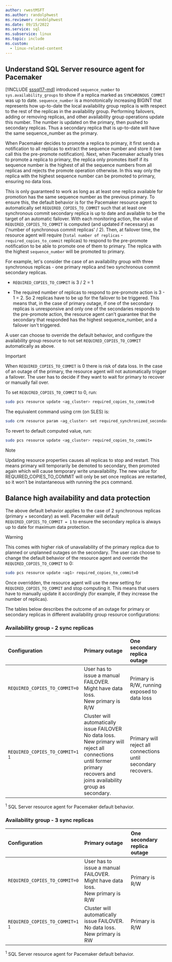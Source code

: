 ```yaml
---
author: rwestMSFT
ms.author: randolphwest
ms.reviewer: randolphwest
ms.date: 09/15/2022
ms.service: sql
ms.subservice: linux
ms.topic: include
ms.custom:
  - linux-related-content
---
```

## <a id="pacemakerNotify"></a> Understand SQL Server resource agent for Pacemaker

[!INCLUDE [sssql17-md](../../includes/sssql17-md.md)] introduced `sequence_number` to `sys.availability_groups` to show if a replica marked as `SYNCHRONOUS_COMMIT` was up to date. `sequence_number` is a monotonically increasing BIGINT that represents how up-to-date the local availability group replica is with respect to the rest of the replicas in the availability group. Performing failovers, adding or removing replicas, and other availability group operations update this number. The number is updated on the primary, then pushed to secondary replicas. Thus a secondary replica that is up-to-date will have the same sequence_number as the primary.

When Pacemaker decides to promote a replica to primary, it first sends a notification to all replicas to extract the sequence number and store it (we call this the pre-promote notification). Next, when Pacemaker actually tries to promote a replica to primary, the replica only promotes itself if its sequence number is the highest of all the sequence numbers from all replicas and rejects the promote operation otherwise. In this way only the replica with the highest sequence number can be promoted to primary, ensuring no data loss.

This is only guaranteed to work as long as at least one replica available for promotion has the same sequence number as the previous primary. To ensure this, the default behavior is for the Pacemaker resource agent to automatically set `REQUIRED_COPIES_TO_COMMIT` such that at least one synchronous commit secondary replica is up to date and available to be the target of an automatic failover. With each monitoring action, the value of `REQUIRED_COPIES_TO_COMMIT` is computed (and updated if necessary)  as ('number of synchronous commit replicas' / 2). Then, at failover time, the resource agent will require (`total number of replicas` - `required_copies_to_commit` replicas) to respond to the pre-promote notification to be able to promote one of them to primary. The replica with the highest `sequence_number` will be promoted to primary.

For example, let's consider the case of an availability group with three synchronous replicas - one primary replica and two synchronous commit secondary replicas.

- `REQUIRED_COPIES_TO_COMMIT` is 3 / 2 = 1

- The required number of replicas to respond to pre-promote action is 3 - 1 = 2. So 2 replicas have to be up for the failover to be triggered. This means that, in the case of primary outage, if one of the secondary replicas is unresponsive and only one of the secondaries responds to the pre-promote action, the resource agent can't guarantee that the secondary that responded has the highest sequence_number, and a failover isn't triggered.

A user can choose to override the default behavior, and configure the availability group resource to not set `REQUIRED_COPIES_TO_COMMIT` automatically as above.

> [!IMPORTANT]  
> When `REQUIRED_COPIES_TO_COMMIT` is 0 there is risk of data loss. In the case of an outage of the primary, the resource agent will not automatically trigger a failover. The user has to decide if they want to wait for primary to recover or manually fail over.

To set `REQUIRED_COPIES_TO_COMMIT` to 0, run:

```bash
sudo pcs resource update <ag_cluster> required_copies_to_commit=0
```

The equivalent command using crm (on SLES) is:

```bash
sudo crm resource param <ag_cluster> set required_synchronized_secondaries_to_commit 0
```

To revert to default computed value, run:

```bash
sudo pcs resource update <ag_cluster> required_copies_to_commit=
```

> [!NOTE]  
> Updating resource properties causes all replicas to stop and restart. This means primary will temporarily be demoted to secondary, then promoted again which will cause temporary write unavailability. The new value for REQUIRED_COPIES_TO_COMMIT will only be set once replicas are restarted, so it won't be instantaneous with running the pcs command.

## Balance high availability and data protection

The above default behavior applies to the case of 2 synchronous replicas (primary + secondary) as well. Pacemaker will default `REQUIRED_COPIES_TO_COMMIT = 1` to ensure the secondary replica is always up to date for maximum data protection.

> [!WARNING]  
> This comes with higher risk of unavailability of the primary replica due to planned or unplanned outages on the secondary. The user can choose to change the default behavior of the resource agent and override the `REQUIRED_COPIES_TO_COMMIT` to 0:

```bash
sudo pcs resource update <ag1> required_copies_to_commit=0
```

Once overridden, the resource agent will use the new setting for `REQUIRED_COPIES_TO_COMMIT` and stop computing it. This means that users have to manually update it accordingly (for example, if they increase the number of replicas).

The tables below describes the outcome of an outage for primary or secondary replicas in different availability group resource configurations:

### Availability group - 2 sync replicas

| Configuration | Primary outage | One secondary replica outage |
| :--- | :--- | :--- |
| `REQUIRED_COPIES_TO_COMMIT=0` | User has to issue a manual FAILOVER.<br />Might have data loss.<br />New primary is R/W | Primary is R/W, running exposed to data loss |
| `REQUIRED_COPIES_TO_COMMIT=1` <sup>1</sup> | Cluster will automatically issue FAILOVER<br />No data loss.<br />New primary will reject all connections until former primary recovers and joins availability group as secondary. | Primary will reject all connections until secondary recovers. |

<sup>1</sup> SQL Server resource agent for Pacemaker default behavior.

### Availability group - 3 sync replicas

| Configuration |Primary outage |One secondary replica outage
| :--- | :--- | :--- |
|`REQUIRED_COPIES_TO_COMMIT=0`|User has to issue a manual FAILOVER.<br />Might have data loss.<br />New primary is R/W |Primary is R/W
|`REQUIRED_COPIES_TO_COMMIT=1` <sup>1</sup> |Cluster will automatically issue FAILOVER.<br />No data loss.<br />New primary is RW |Primary is R/W

<sup>1</sup> SQL Server resource agent for Pacemaker default behavior.
